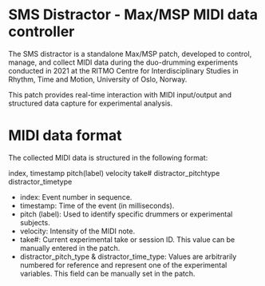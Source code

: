 # SMS Distractor - Max/MSP MIDI data controller

The SMS distractor is a standalone Max/MSP patch, developed to control, manage, and collect MIDI data during the duo-drumming experiments conducted in 2021 at the RITMO Centre for Interdisciplinary Studies in Rhythm, Time and Motion, University of Oslo, Norway.

This patch provides real-time interaction with MIDI input/output and structured data capture for experimental analysis.


# MIDI data format

The collected MIDI data is structured in the following format:

index, timestamp pitch(label) velocity take# distractor_pitchtype distractor_timetype

- index: Event number in sequence.
- timestamp: Time of the event (in milliseconds).
- pitch (label): Used to identify specific drummers or experimental subjects.
- velocity: Intensity of the MIDI note.
- take#: Current experimental take or session ID. This value can be manually entered in the patch.
- distractor_pitch_type & distractor_time_type: Values are arbitrarily numbered for reference and represent one of the experimental variables. This field can be manually set in the patch.
